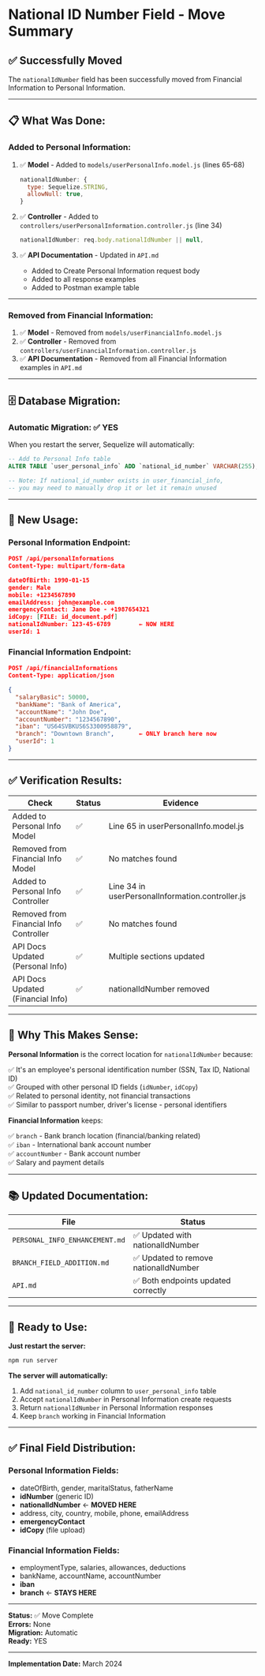 # National ID Number Field - Move Summary

## ✅ Successfully Moved

The `nationalIdNumber` field has been successfully moved from Financial Information to Personal Information.

---

## 📋 What Was Done:

### **Added to Personal Information:**

1. ✅ **Model** - Added to `models/userPersonalInfo.model.js` (lines 65-68)

   ```javascript
   nationalIdNumber: {
     type: Sequelize.STRING,
     allowNull: true,
   }
   ```

2. ✅ **Controller** - Added to `controllers/userPersonalInformation.controller.js` (line 34)

   ```javascript
   nationalIdNumber: req.body.nationalIdNumber || null,
   ```

3. ✅ **API Documentation** - Updated in `API.md`
   - Added to Create Personal Information request body
   - Added to all response examples
   - Added to Postman example table

---

### **Removed from Financial Information:**

1. ✅ **Model** - Removed from `models/userFinancialInfo.model.js`
2. ✅ **Controller** - Removed from `controllers/userFinancialInformation.controller.js`
3. ✅ **API Documentation** - Removed from all Financial Information examples in `API.md`

---

## 🗄️ Database Migration:

### **Automatic Migration:** ✅ YES

When you restart the server, Sequelize will automatically:

```sql
-- Add to Personal Info table
ALTER TABLE `user_personal_info` ADD `national_id_number` VARCHAR(255);

-- Note: If national_id_number exists in user_financial_info,
-- you may need to manually drop it or let it remain unused
```

---

## 📝 New Usage:

### **Personal Information Endpoint:**

```json
POST /api/personalInformations
Content-Type: multipart/form-data

dateOfBirth: 1990-01-15
gender: Male
mobile: +1234567890
emailAddress: john@example.com
emergencyContact: Jane Doe - +1987654321
idCopy: [FILE: id_document.pdf]
nationalIdNumber: 123-45-6789        ← NOW HERE
userId: 1
```

### **Financial Information Endpoint:**

```json
POST /api/financialInformations
Content-Type: application/json

{
  "salaryBasic": 50000,
  "bankName": "Bank of America",
  "accountName": "John Doe",
  "accountNumber": "1234567890",
  "iban": "US64SVBKUS6S3300958879",
  "branch": "Downtown Branch",       ← ONLY branch here now
  "userId": 1
}
```

---

## ✅ Verification Results:

| Check                                  | Status | Evidence                                         |
| -------------------------------------- | ------ | ------------------------------------------------ |
| Added to Personal Info Model           | ✅     | Line 65 in userPersonalInfo.model.js             |
| Removed from Financial Info Model      | ✅     | No matches found                                 |
| Added to Personal Info Controller      | ✅     | Line 34 in userPersonalInformation.controller.js |
| Removed from Financial Info Controller | ✅     | No matches found                                 |
| API Docs Updated (Personal Info)       | ✅     | Multiple sections updated                        |
| API Docs Updated (Financial Info)      | ✅     | nationalIdNumber removed                         |

---

## 🎯 Why This Makes Sense:

**Personal Information** is the correct location for `nationalIdNumber` because:

✅ It's an employee's personal identification number (SSN, Tax ID, National ID)  
✅ Grouped with other personal ID fields (`idNumber`, `idCopy`)  
✅ Related to personal identity, not financial transactions  
✅ Similar to passport number, driver's license - personal identifiers

**Financial Information** keeps:

✅ `branch` - Bank branch location (financial/banking related)  
✅ `iban` - International bank account number  
✅ `accountNumber` - Bank account number  
✅ Salary and payment details

---

## 📚 Updated Documentation:

| File                           | Status                                |
| ------------------------------ | ------------------------------------- |
| `PERSONAL_INFO_ENHANCEMENT.md` | ✅ Updated with nationalIdNumber      |
| `BRANCH_FIELD_ADDITION.md`     | ✅ Updated to remove nationalIdNumber |
| `API.md`                       | ✅ Both endpoints updated correctly   |

---

## 🚀 Ready to Use:

**Just restart the server:**

```bash
npm run server
```

**The server will automatically:**

1. Add `national_id_number` column to `user_personal_info` table
2. Accept `nationalIdNumber` in Personal Information create requests
3. Return `nationalIdNumber` in Personal Information responses
4. Keep `branch` working in Financial Information

---

## ✅ Final Field Distribution:

### Personal Information Fields:

- dateOfBirth, gender, maritalStatus, fatherName
- **idNumber** (generic ID)
- **nationalIdNumber** ← **MOVED HERE**
- address, city, country, mobile, phone, emailAddress
- **emergencyContact**
- **idCopy** (file upload)

### Financial Information Fields:

- employmentType, salaries, allowances, deductions
- bankName, accountName, accountNumber
- **iban**
- **branch** ← **STAYS HERE**

---

**Status:** ✅ Move Complete  
**Errors:** None  
**Migration:** Automatic  
**Ready:** YES

---

**Implementation Date:** March 2024
